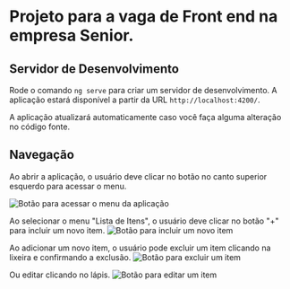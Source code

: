 # Projeto para a vaga de Front end na empresa Senior.

## Servidor de Desenvolvimento

Rode o comando `ng serve` para criar um servidor de desenvolvimento. A aplicação estará disponível a partir da URL `http://localhost:4200/`.

A aplicação atualizará automaticamente caso você faça alguma alteração no código fonte.

## Navegação

Ao abrir a aplicação, o usuário deve clicar no botão no canto superior esquerdo para acessar o menu.

![Botão para acessar o menu da aplicação](https://i.imgur.com/FCmLC5N.png)

Ao selecionar o menu "Lista de Itens", o usuário deve clicar no botão "+" para incluir um novo item.
![Botão para incluir um novo item](https://i.imgur.com/AAnUtsk.png)

Ao adicionar um novo item, o usuário pode excluir um item clicando na lixeira e confirmando a exclusão.
![Botão para excluir um item](https://i.imgur.com/x3DDwb0.png)

Ou editar clicando no lápis.
![Botão para editar um item](https://i.imgur.com/HoMkZtm.png)
